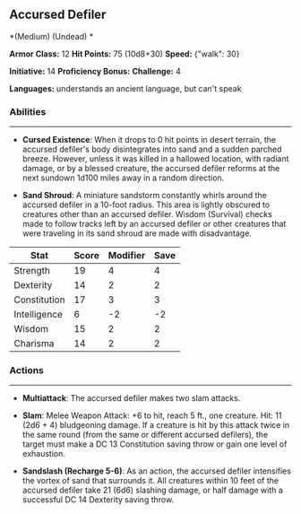 ## Accursed Defiler
*(Medium) (Undead) *

**Armor Class:** 12
**Hit Points:** 75 (10d8+30)
**Speed:** {"walk": 30}

**Initiative:** 14
**Proficiency Bonus:**
**Challenge:** 4

**Languages:** understands an ancient language, but can't speak

### Abilities
 --- 
- **Cursed Existence**: When it drops to 0 hit points in desert terrain, the accursed defiler's body disintegrates into sand and a sudden parched breeze. However, unless it was killed in a hallowed location, with radiant damage, or by a blessed creature, the accursed defiler reforms at the next sundown 1d100 miles away in a random direction.

- **Sand Shroud**: A miniature sandstorm constantly whirls around the accursed defiler in a 10-foot radius. This area is lightly obscured to creatures other than an accursed defiler. Wisdom (Survival) checks made to follow tracks left by an accursed defiler or other creatures that were traveling in its sand shroud are made with disadvantage.



| Stat | Score | Modifier | Save |
| ---- | ---- | ---- | ---- |
| Strength | 19 | 4 | 4 |
| Dexterity | 14 | 2 | 2 |
| Constitution | 17 | 3 | 3 |
| Intelligence | 6 | -2 | -2 |
| Wisdom | 15 | 2 | 2 |
| Charisma | 14 | 2 | 2 |

### Actions
 --- 
- **Multiattack**: The accursed defiler makes two slam attacks.

- **Slam**: Melee Weapon Attack: +6 to hit, reach 5 ft., one creature. Hit: 11 (2d6 + 4) bludgeoning damage. If a creature is hit by this attack twice in the same round (from the same or different accursed defilers), the target must make a DC 13 Constitution saving throw or gain one level of exhaustion.

- **Sandslash (Recharge 5-6)**: As an action, the accursed defiler intensifies the vortex of sand that surrounds it. All creatures within 10 feet of the accursed defiler take 21 (6d6) slashing damage, or half damage with a successful DC 14 Dexterity saving throw.

